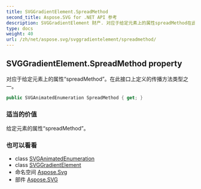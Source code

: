 ```yaml
---
title: SVGGradientElement.SpreadMethod
second_title: Aspose.SVG for .NET API 参考
description: SVGGradientElement 财产. 对应于给定元素上的属性spreadMethod在此接口上定义的传播方法类型之一
type: docs
weight: 40
url: /zh/net/aspose.svg/svggradientelement/spreadmethod/
---
```

## SVGGradientElement.SpreadMethod property

对应于给定元素上的属性“spreadMethod”。在此接口上定义的传播方法类型之一。

```csharp
public SVGAnimatedEnumeration SpreadMethod { get; }
```

### 适当的价值

给定元素的属性“spreadMethod”。

### 也可以看看

* class [SVGAnimatedEnumeration](../../../aspose.svg.datatypes/svganimatedenumeration/)
* class [SVGGradientElement](../)
* 命名空间 [Aspose.Svg](../../svggradientelement/)
* 部件 [Aspose.SVG](../../../)


